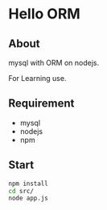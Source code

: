 # Hello ORM

## About

mysql with ORM on nodejs.

For Learning use.

## Requirement

- mysql
- nodejs
- npm

## Start

```bash
npm install
cd src/
node app.js
```
